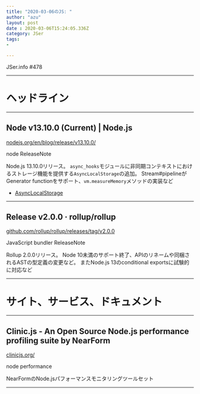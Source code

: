 ```yaml
---
title: "2020-03-06のJS: "
author: "azu"
layout: post
date : 2020-03-06T15:24:05.336Z
category: JSer
tags:
-

---
```


JSer.info #478

----

<h1 class="site-genre">ヘッドライン</h1>

----

## Node v13.10.0 (Current) | Node.js
[nodejs.org/en/blog/release/v13.10.0/](https://nodejs.org/en/blog/release/v13.10.0/ "Node v13.10.0 (Current) | Node.js")
<p class="jser-tags jser-tag-icon"><span class="jser-tag"> node</span> <span class="jser-tag">ReleaseNote</span></p>

Node.js 13.10.0リリース。
`async_hooks`モジュールに非同期コンテキストにおけるストレージ機能を提供する`AsyncLocalStorage`の追加。
Stream#pipelineがGenerator functionをサポート、`vm.measureMemory`メソッドの実装など

- [AsyncLocalStorage](https://nodejs.org/api/async_hooks.html#async_hooks_class_asynclocalstorage "AsyncLocalStorage")

----

## Release v2.0.0 · rollup/rollup
[github.com/rollup/rollup/releases/tag/v2.0.0](https://github.com/rollup/rollup/releases/tag/v2.0.0 "Release v2.0.0 · rollup/rollup")
<p class="jser-tags jser-tag-icon"><span class="jser-tag">JavaScript</span> <span class="jser-tag">bundler</span> <span class="jser-tag">ReleaseNote</span></p>

Rollup 2.0.0リリース。
Node 10未満のサポート終了、APIのリネームや同梱されるASTの型定義の変更など。
またNode.js 13のconditional exportsに試験的に対応など


----
<h1 class="site-genre">サイト、サービス、ドキュメント</h1>

----

## Clinic.js - An Open Source Node.js performance profiling suite by NearForm
[clinicjs.org/](https://clinicjs.org/ "Clinic.js - An Open Source Node.js performance profiling suite by NearForm")
<p class="jser-tags jser-tag-icon"><span class="jser-tag"> node</span> <span class="jser-tag">performance</span></p>

NearFormのNode.jsパフォーマンスモニタリングツールセット


----
